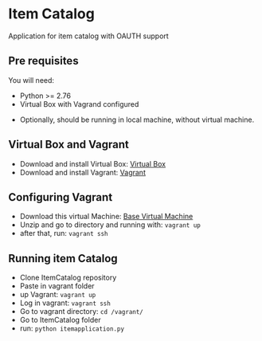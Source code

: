 # Item Catalog
Application for item catalog with OAUTH support

## Pre requisites ##

You will need:
- Python >= 2.76
- Virtual Box with Vagrand configured

* Optionally, should be running in local machine, without virtual machine.

## Virtual Box and Vagrant ##

- Download and install Virtual Box: [Virtual Box](https://www.virtualbox.org/)
- Download and install Vagrant: [Vagrant](https://www.vagrantup.com/downloads.html)

## Configuring Vagrant ##

- Download this virtual Machine: [Base Virtual Machine](https://github.com/udacity/fullstack-nanodegree-vm)
- Unzip and go to directory and running with: `vagrant up`
- after that, run: `vagrant ssh`

## Running item Catalog ##

- Clone ItemCatalog repository
- Paste in vagrant folder
- up Vagrant: `vagrant up`
- Log in vagrant: `vagrant ssh`
- Go to vagrant directory: `cd /vagrant/`
- Go to ItemCatalog folder
- run: `python itemapplication.py`
